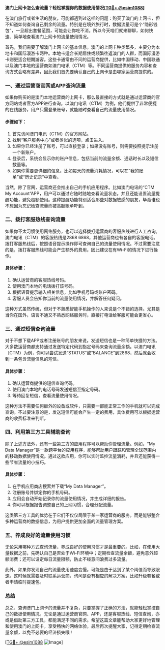**澳门上网卡怎么查流量？轻松掌握你的数据使用情况[[TG💪+ @esim1088](https://t.me/s/esim1088)]**

在澳门旅行或者生活的朋友，可能都遇到过这样的问题：购买了澳门的上网卡，但不知道如何查询自己剩余的流量。特别是在境外旅行时，数据流量可是个“隐形钱包”，一旦超出套餐范围，可能会让你吃不消。所以今天咱们就来聊聊，如何快速、简单地查看澳门上网卡的流量使用情况。

首先，我们需要了解澳门上网卡的基本信息。澳门的上网卡种类繁多，主要分为本地卡和国际漫游卡两种。本地卡适合长期居住或频繁往返澳门的人群，而国际漫游卡则更适合短期游客。这些卡通常由不同的运营商提供，比如中国移动、中国联通以及澳门本地的运营商如澳门电讯（CTM）等。不同运营商提供的服务内容和查询方式会略有差异，因此我们首先要确认自己的上网卡是由哪家运营商提供的。

### **一、通过运营商官网或APP查询流量**

如果你购买的是澳门本地运营商的上网卡，那么最直接的方式就是通过运营商的官方网站或者官方APP进行查询。以澳门电讯（CTM）为例，他们提供了非常便捷的在线服务，用户只需登录账号，就能随时查看自己的流量使用情况。

#### **步骤如下：**
1. 首先访问澳门电讯（CTM）的官方网站。
2. 找到“客户服务中心”或者类似的选项，点击进入。
3. 如果你已经注册了账号，可以直接登录；如果没有账号，则需要按照提示注册一个新账户。
4. 登录后，系统会显示你的账户信息，包括当前的流量余额、通话时长以及短信数量等。
5. 如果你需要更详细的信息，比如每天的流量消耗情况，可以在“我的账单”或“历史记录”中查看。

当然，除了官网，运营商还会推出自己的手机应用程序。比如澳门电讯的“CTM My Account”APP，用户可以通过它随时随地查看流量状态，并且还能设置流量提醒功能，避免超额使用。这种提醒功能特别适合那些对数据敏感的朋友，毕竟谁也不想因为忘记检查流量而被高额账单吓到。

### **二、拨打客服热线查询流量**

如果你不太习惯使用网络服务，也可以选择拨打运营商的客服热线进行人工咨询。澳门电讯（CTM）的客服热线是2868 6868，其他运营商也有各自的客服电话。拨打客服热线后，按照语音提示操作即可查询自己的流量使用情况。不过需要注意的是，拨打客服热线可能会产生额外的费用，因此建议在有Wi-Fi的情况下进行操作。

#### **具体步骤：**
1. 确认运营商的客服热线号码。
2. 使用澳门本地的电话拨打该号码。
3. 根据语音提示输入相关信息，比如手机号码或账户密码。
4. 客服人员会告知你当前的流量使用情况，并解答任何疑问。

这种方式虽然传统，但对于不熟悉智能手机操作的人来说是个不错的选择。尤其是当你在国外，语言不通又不熟悉网络服务时，直接打电话给客服可能会更省心。

### **三、通过短信查询流量**

对于不想下载APP或者注册账号的朋友来说，发送短信也是一种简单快捷的方法。大多数运营商都支持通过发送特定代码到指定号码来查询流量余额。以澳门电讯（CTM）为例，你可以尝试发送“STATUS”或“BALANCE”到2868，然后就会收到一条包含流量信息的短信。

#### **具体步骤：**
1. 确认运营商提供的短信查询代码。
2. 使用澳门本地的电话号码发送短信至指定号码。
3. 等待回复短信，查看流量使用情况。

这种方法不需要任何额外的设备或软件，只需要一部能正常工作的手机就可以完成查询。不过要注意的是，发送短信可能会产生一定的费用，具体费用可以根据运营商的收费标准来判断。

### **四、利用第三方工具辅助查询**

除了上述方法外，还有一些第三方的应用程序可以帮助你管理流量。例如，“My Data Manager”是一款跨平台的应用程序，能够帮助用户跟踪和管理全球范围内的移动数据使用情况。通过这款应用，你可以实时监控流量消耗，并且还能获得一些节省流量的小技巧。

#### **具体步骤：**
1. 在手机应用商店搜索并下载“My Data Manager”。
2. 注册账号并绑定你的手机号码。
3. 应用会自动开始记录你的流量使用情况，并生成详细的报告。
4. 你可以根据报告调整自己的上网习惯，合理分配流量。

这类第三方工具的优势在于它们不仅仅局限于某一家运营商的服务，而是能够整合多种运营商的数据信息，为用户提供更加全面的流量管理方案。

### **五、养成良好的流量使用习惯**

无论采用哪种方式查询流量，养成良好的使用习惯才是最重要的。比如，在使用大量数据之前，先确认自己是否处于Wi-Fi环境中；定期检查流量余额，避免意外超额消费；还可以设定每日流量限额，防止不经意间浪费过多流量。

此外，如果你发现自己的流量使用速度变慢，可能是由于达到了某个阈值而导致限速。这时候就需要及时联系运营商，询问是否有相应的解决方案，比如升级套餐或者申请临时提速包。

### **总结**

总之，查询澳门上网卡的流量并不复杂，只要掌握了正确的方法，就能轻松掌控自己的数据使用情况。无论是通过运营商官网、APP，还是客服热线、短信查询，亦或是借助第三方工具，都能满足不同的需求。希望这篇文章能帮助大家更好地管理和使用澳门的上网卡，享受畅快的网络体验。最后再次提醒大家，记得定期检查流量余额，以免不必要的经济损失哦！

[[TG💪+ @esim1088](https://t.me/s/esim1088) ![Image](https://i.postimg.cc/4NQfJmqS/Snipaste-2025-05-13-00-14-12.png)]